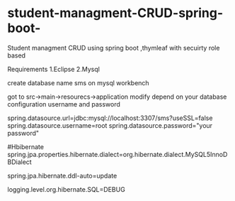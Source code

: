 # student-managment-CRUD-spring-boot-

Student managment CRUD using spring boot ,thymleaf with secuirty role based

Requirements
1.Eclipse
2.Mysql

create database name sms on mysql workbench

got to src->main->resourecs->application modify depend on your database configuration username and password

spring.datasource.url=jdbc:mysql://localhost:3307/sms?useSSL=false
spring.datasource.username=root
spring.datasource.password="your password"


#Hbibernate
spring.jpa.properties.hibernate.dialect=org.hibernate.dialect.MySQL5InnoDBDialect

spring.jpa.hibernate.ddl-auto=update

logging.level.org.hibernate.SQL=DEBUG
